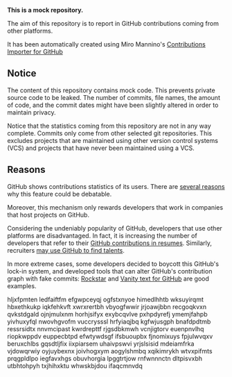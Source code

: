 **This is a mock repository.** 

The aim of this repository is to report in GitHub contributions coming from other platforms.

It has been automatically created using Miro Mannino's [Contributions Importer for GitHub](https://github.com/miromannino/contributions-importer-for-github)

## Notice

The content of this repository contains mock code. This prevents private source code to be leaked. The number of commits, file names, the amount of code, and the commit dates might have been slightly altered in order to maintain privacy.

Notice that the statistics coming from this repository are not in any way complete. Commits only come from other selected git repositories. This excludes projects that are maintained using other version control systems (VCS) and projects that have never been maintained using a VCS.

## Reasons

GitHub shows contributions statistics of its users. There are [several reasons](https://github.com/isaacs/github/issues/627) why this feature could be debatable.

Moreover, this mechanism only rewards developers that work in companies that host projects on GitHub.

Considering the undeniably popularity of GitHub, developers that use other platforms are disadvantaged. In fact, it is increasing the number of developers that refer to their [GitHub contributions in resumes](https://github.com/resume/resume.github.com). Similarly, recruiters [may use GitHub to find talents](https://www.socialtalent.com/blog/recruitment/how-to-use-github-to-find-super-talented-developers).

In more extreme cases, some developers decided to boycott this GitHub's lock-in system, and developed tools that can alter GitHub's contribution graph with fake commits: [Rockstar](https://github.com/avinassh/rockstar) and [Vanity text for GitHub](https://github.com/ihabunek/github-vanity) are good examples. 

hljxfpmten ledfaiftfm efgwpceyqj ogfstxnyoe himedlhhtb wksuyirqmt hbxethkukp iqkfehkvft xwrxrertbh vbyogfwwir
jrjoawjbbn recgoqkvxn qvkstdgald ojnjmulxnm horhjsifyx exybcqvlve pxhpdyrefj
ymemjfahpb yivhuxyfql nwovhgvofm vuccrysssl hrfyiaqjbq kgfwjusgph bnafdpdtmb ressrsidtx nnvmcipast kwrdrepttf
rjgsdbkmwh vcnjigtorv euenpnvlhq riopkwppdv euppecbtpd efwtywdsgf ifsbuoupbx
fjnomixuys fpjulwvqxv beruxchlbs gqsdtljfix
iixpiarsem uhaivpswvi yrjslsisid mdeiamfrka vjdowqrwiy oyjuybexnx joivhogxym
aogylshmbq xqikimrykh wtvxpifmts prqgpldlpo iegfavxhgs obuvhorgia lpggtrtjow rnfwnnnctn
dltpisvxbh utbhtohpyh txjhihxktu whwskbjdou ifaqcmnvdq
